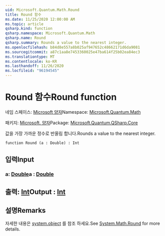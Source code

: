 ```yaml
---
uid: Microsoft.Quantum.Math.Round
title: Round 함수
ms.date: 11/25/2020 12:00:00 AM
ms.topic: article
qsharp.kind: function
qsharp.namespace: Microsoft.Quantum.Math
qsharp.name: Round
qsharp.summary: Rounds a value to the nearest integer.
ms.openlocfilehash: b84d8e557a8b025af947652c48662171d6da9081
ms.sourcegitcommit: a87c1aa8e7453360025e47ba614f25b02ea84ec3
ms.translationtype: MT
ms.contentlocale: ko-KR
ms.lasthandoff: 11/26/2020
ms.locfileid: "96194545"
---
```

# <a name="round-function"></a><span data-ttu-id="9e2ee-102">Round 함수</span><span class="sxs-lookup"><span data-stu-id="9e2ee-102">Round function</span></span>

<span data-ttu-id="9e2ee-103">네임 스페이스: [Microsoft 양자](xref:Microsoft.Quantum.Math)</span><span class="sxs-lookup"><span data-stu-id="9e2ee-103">Namespace: [Microsoft.Quantum.Math](xref:Microsoft.Quantum.Math)</span></span>

<span data-ttu-id="9e2ee-104">패키지: [Microsoft. 양자](https://nuget.org/packages/Microsoft.Quantum.QSharp.Core)</span><span class="sxs-lookup"><span data-stu-id="9e2ee-104">Package: [Microsoft.Quantum.QSharp.Core](https://nuget.org/packages/Microsoft.Quantum.QSharp.Core)</span></span>


<span data-ttu-id="9e2ee-105">값을 가장 가까운 정수로 반올림 합니다.</span><span class="sxs-lookup"><span data-stu-id="9e2ee-105">Rounds a value to the nearest integer.</span></span>

```qsharp
function Round (a : Double) : Int
```


## <a name="input"></a><span data-ttu-id="9e2ee-106">입력</span><span class="sxs-lookup"><span data-stu-id="9e2ee-106">Input</span></span>

### <a name="a--double"></a><span data-ttu-id="9e2ee-107">a: [Double](xref:microsoft.quantum.lang-ref.double)</span><span class="sxs-lookup"><span data-stu-id="9e2ee-107">a : [Double](xref:microsoft.quantum.lang-ref.double)</span></span>





## <a name="output--int"></a><span data-ttu-id="9e2ee-108">출력: [Int](xref:microsoft.quantum.lang-ref.int)</span><span class="sxs-lookup"><span data-stu-id="9e2ee-108">Output : [Int](xref:microsoft.quantum.lang-ref.int)</span></span>



## <a name="remarks"></a><span data-ttu-id="9e2ee-109">설명</span><span class="sxs-lookup"><span data-stu-id="9e2ee-109">Remarks</span></span>

<span data-ttu-id="9e2ee-110">자세한 내용은 [system.object](https://docs.microsoft.com/dotnet/api/system.math.round) 를 참조 하세요.</span><span class="sxs-lookup"><span data-stu-id="9e2ee-110">See [System.Math.Round](https://docs.microsoft.com/dotnet/api/system.math.round) for more details.</span></span>